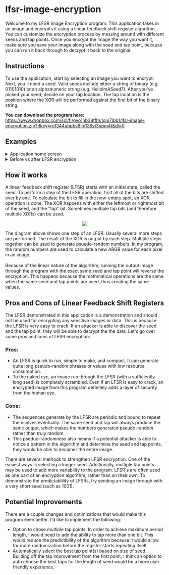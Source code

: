 # lfsr-image-encryption
Welcome to my LFSR Image Encryption program. This application takes in an image and encrypts it using a linear feedback shift register algorithm. You can customize the encryption process by messing around with different seeds and tap points. Once you encrypt the image the way you want it, make sure you save your image along with the seed and tap point, because you can run it back through to decrypt it back to the original.

## Instructions
To use the application, start by selecting an image you want to encrypt. Next, you'll need a seed. Valid seeds include either a string of binary (e.g. 01101010) or an alphanumeric string (e.g. HelloImASeed7). After you've picked your seed, decide on your tap location. The tap location is the position where the XOR will be performed against the first bit of the binary string. 


**You can download the program here:**
https://www.dropbox.com/scl/fi/gvo1hb38tffls1om7lbb1/lfsr-image-encryption.zip?rlkey=ro1344ubpbv8lm139vi3npm4t&dl=0

## Examples 
<details>
  <summary>Application home screen</summary>
  <p align=center>
    <img src="https://github.com/calebfrankenberger/lfsr-encryption-3/assets/69817026/bb5dd403-67f3-488e-8f27-0268aa8f512c">
  </p>
</details>
<details>
  <summary>Before vs after LFSR encryption</summary>
 <p align=center>
     <img src="https://github.com/calebfrankenberger/lfsr-encryption-3/assets/69817026/7a963763-f41d-412c-8aec-85b04ee03cb0">
 </p>
</details>

## How it works
A linear feedback shift register (LFSR) starts with an initial state, called the seed. To perform a step of the LFSR operation, first all of the bits are shifted over by one. To calculate the bit to fill in the now-empty spot, an XOR operation is done. The XOR happens with either the leftmost or rightmost bit of the seed, and the "tap" bit. Sometimes multiple tap bits (and therefore multiple XORs) can be used. 
<p align=center>
  <img src="https://github.com/calebfrankenberger/lfsr-encryption-3/assets/69817026/779539ca-d97d-442d-b24f-40c46122946d">
</p>
The diagram above shows one step of an LFSR. Usually several more steps are performed. The result of the XOR is output by each step. Multiple steps together can be used to generate psuedo-random numbers. In my program, the random numbers are used to calculate a new ARGB value for each pixel in an image. 
<br><br>
Because of the linear nature of the algorithm, running the output image through the program with the exact same seed and tap point will reverse the encryption. This happens because the mathmatical operations are the same when the same seed and tap points are used, thus creating the same values. 

## Pros and Cons of Linear Feedback Shift Registers
The LFSR demonstrated in this application is a demonstration and should not be used for encrypting any sensitive images or data. This is because the LFSR is very easy to crack. If an attacker is able to discover the seed and the tap point, they will be able to decrypt the the data. Let's go over some pros and cons of LFSR encryption: 
### Pros:
-  An LFSR is quick to run, simple to make, and compact. It can generate quite long pseudo-random phrases or values with low resource consumption.
-  To the naked eye, an image run through the LFSR (with a sufficiently long seed) is completely scrambled. Even if an LFSR is easy to crack, an encrypted image from this program definitely adds a layer of security from the human eye.
### Cons:
- The sequences generate by the LFSR are periodic and bound to repeat themselves eventually. The same seed and tap will always produce the same output, which makes the numbers generated pseudo-random rather than truly random.
- This pseduo-randomness also means if a potential attacker is able to notice a pattern in the algorithm and determine the seed and tap points, they would be able to decipher the entire image. 

There are several methods to strengthen LFSR encryption. One of the easiest ways is selecting a longer seed. Additionally, multiple tap points may be used to add more variability to the program. LFSR's are often used as one part of an encryption algorithm, rather than on their own. To demonstrate the predictablility of LFSRs, try sending an image through with a very short seed (such as 1001). 

## Potential Improvements
There are a couple changes and optimizations that would make this program even better. I'd like to implement the following:
- Option to chose multiple tap points. In order to achieve maximum period length, I would need to add the ability to tap more than one bit. This would reduce the predictibility of the algorithm because it would allow for more randomization before the register starts repeating itself.
- Automatically select the best tap point(s) based on size of seed. Building off the tap improvement from the first point, I think an option to auto choose the best taps for the length of seed would be a more user friendly experience. 
  
